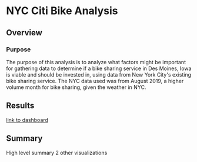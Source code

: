 # NYC Citi Bike Analysis
## Overview
### Purpose
The purpose of this analysis is to analyze what factors might be important for gathering data to determine if a bike sharing service in Des Moines, Iowa is viable and should be invested in, using data from New York City's existing bike sharing service. The NYC data used was from August 2019, a higher volume month for bike sharing, given the weather in NYC.

## Results
[link to dashboard](https://public.tableau.com/app/profile/rob.barbush/viz/CitiBikeModule_16463421882900/NYCCitiBike#1 "NYC Citi Bike")

## Summary
High level summary
2 other visualizations
